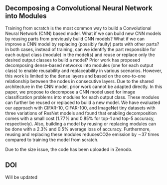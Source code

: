 ## Decomposing a Convolutional Neural Network into Modules

Training from scratch is the most common way to build a Convolutional Neural Network (CNN) based model. What if we can build
new CNN models by reusing parts from previously build CNN models? What if we can improve a CNN model by replacing (possibly
faulty) parts with other parts? In both cases, instead of training,
can we identify the part responsible for each output class (module) in the model(s) and reuse or replace only the desired output
classes to build a model? Prior work has proposed decomposing
dense-based networks into modules (one for each output class) to
enable reusability and replaceability in various scenarios. However,
this work is limited to the dense layers and based on the one-to-one relationship between the nodes in consecutive layers. Due to
the shared architecture in the CNN model, prior work cannot be
adapted directly. In this paper, we propose to decompose a CNN
model used for image classification problems into modules for each
output class. These modules can further be reused or replaced to
build a new model. We have evaluated our approach with CIFAR-10,
CIFAR-100, and ImageNet tiny datasets with three variations of
ResNet models and found that enabling decomposition comes with
a small cost (1.77\% and 0.85\% for top-1 and top-5 accuracy, respectively). Also, building a model by reusing or replacing modules can
be done with a 2.3\% and 0.5\% average loss of accuracy. Furthermore,
reusing and replacing these modules reducesCO2e emission by ∼37
times compared to training the model from scratch.

Due to the size issue, the code has been uploaded in Zenodo.


## DOI
Will be updated

